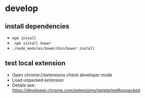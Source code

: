 # develop

## install dependencies
* `npm install`
* ` npm install bower`
* `./node_modules/bower/bin/bower install`

## test local extension
* Open chrome://extensions check developer mode
* Load unpacked extension
* Details see: https://developer.chrome.com/extensions/getstarted#unpacked
